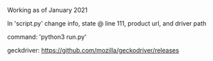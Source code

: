 
Working as of January 2021 

In 'script.py' change info, state @ line 111, product url, and driver path

command: 'python3 run.py'

geckdriver: https://github.com/mozilla/geckodriver/releases
